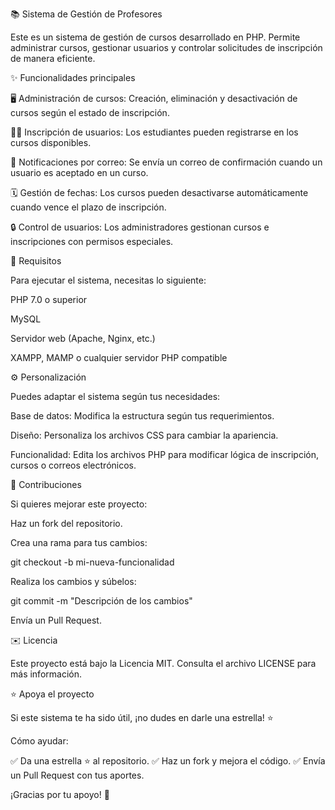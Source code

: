 📚 Sistema de Gestión de Profesores

 

Este es un sistema de gestión de cursos desarrollado en PHP. Permite administrar cursos, gestionar usuarios y controlar solicitudes de inscripción de manera eficiente.

✨ Funcionalidades principales

🖥️ Administración de cursos: Creación, eliminación y desactivación de cursos según el estado de inscripción.

🧑‍🎓 Inscripción de usuarios: Los estudiantes pueden registrarse en los cursos disponibles.

📧 Notificaciones por correo: Se envía un correo de confirmación cuando un usuario es aceptado en un curso.

🗓️ Gestión de fechas: Los cursos pueden desactivarse automáticamente cuando vence el plazo de inscripción.

🔒 Control de usuarios: Los administradores gestionan cursos e inscripciones con permisos especiales.

🔧 Requisitos

Para ejecutar el sistema, necesitas lo siguiente:

PHP 7.0 o superior

MySQL

Servidor web (Apache, Nginx, etc.)

XAMPP, MAMP o cualquier servidor PHP compatible

⚙️ Personalización

Puedes adaptar el sistema según tus necesidades:

Base de datos: Modifica la estructura según tus requerimientos.

Diseño: Personaliza los archivos CSS para cambiar la apariencia.

Funcionalidad: Edita los archivos PHP para modificar lógica de inscripción, cursos o correos electrónicos.

🚀 Contribuciones

Si quieres mejorar este proyecto:

Haz un fork del repositorio.

Crea una rama para tus cambios:

git checkout -b mi-nueva-funcionalidad

Realiza los cambios y súbelos:

git commit -m "Descripción de los cambios"

Envía un Pull Request.

✉️ Licencia

Este proyecto está bajo la Licencia MIT. Consulta el archivo LICENSE para más información.

⭐ Apoya el proyecto

Si este sistema te ha sido útil, ¡no dudes en darle una estrella! ⭐

Cómo ayudar:

✅ Da una estrella ⭐ al repositorio.
✅ Haz un fork y mejora el código.
✅ Envía un Pull Request con tus aportes.

¡Gracias por tu apoyo! 🙌
